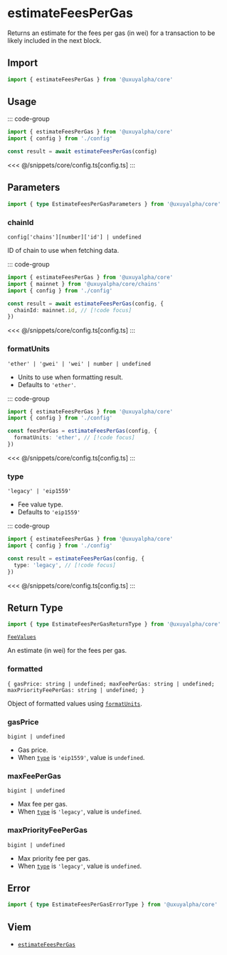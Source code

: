 <script setup>
const packageName = '@uxuyalpha/core'
const actionName = 'estimateFeesPerGas'
const typeName = 'EstimateFeesPerGas'
</script>

# estimateFeesPerGas

Returns an estimate for the fees per gas (in wei) for a transaction to be likely included in the next block.

## Import

```ts
import { estimateFeesPerGas } from '@uxuyalpha/core'
```

## Usage

::: code-group
```ts [index.ts]
import { estimateFeesPerGas } from '@uxuyalpha/core'
import { config } from './config'

const result = await estimateFeesPerGas(config)
```
<<< @/snippets/core/config.ts[config.ts]
:::

## Parameters

```ts
import { type EstimateFeesPerGasParameters } from '@uxuyalpha/core'
```

### chainId

`config['chains'][number]['id'] | undefined`

ID of chain to use when fetching data.

::: code-group
```ts [index.ts]
import { estimateFeesPerGas } from '@uxuyalpha/core'
import { mainnet } from '@uxuyalpha/core/chains'
import { config } from './config'

const result = await estimateFeesPerGas(config, {
  chainId: mainnet.id, // [!code focus]
})
```
<<< @/snippets/core/config.ts[config.ts]
:::

### formatUnits

`'ether' | 'gwei' | 'wei' | number | undefined`

- Units to use when formatting result.
- Defaults to `'ether'`.

::: code-group
```ts [index.ts]
import { estimateFeesPerGas } from '@uxuyalpha/core'
import { config } from './config'

const feesPerGas = estimateFeesPerGas(config, {
  formatUnits: 'ether', // [!code focus]
})
```
<<< @/snippets/core/config.ts[config.ts]
:::

### type

`'legacy' | 'eip1559'`

- Fee value type.
- Defaults to `'eip1559'`

::: code-group
```ts [index.ts]
import { estimateFeesPerGas } from '@uxuyalpha/core'
import { config } from './config'

const result = estimateFeesPerGas(config, {
  type: 'legacy', // [!code focus]
})
```
<<< @/snippets/core/config.ts[config.ts]
:::

## Return Type

```ts
import { type EstimateFeesPerGasReturnType } from '@uxuyalpha/core'
```

[`FeeValues`](https://viem.sh/docs/glossary/types.html#feevalues)

An estimate (in wei) for the fees per gas.

### formatted
 
`{ gasPrice: string | undefined; maxFeePerGas: string | undefined; maxPriorityFeePerGas: string | undefined; }`

Object of formatted values using [`formatUnits`](#formatunits).

### gasPrice

`bigint | undefined`

- Gas price.
- When [`type`](#type) is `'eip1559'`, value is `undefined`.

### maxFeePerGas

`bigint | undefined`

- Max fee per gas.
- When [`type`](#type) is `'legacy'`, value is `undefined`.

### maxPriorityFeePerGas

`bigint | undefined`

- Max priority fee per gas.
- When [`type`](#type) is `'legacy'`, value is `undefined`.

## Error

```ts
import { type EstimateFeesPerGasErrorType } from '@uxuyalpha/core'
```

<!--@include: @shared/query-imports.md-->

## Viem

- [`estimateFeesPerGas`](https://viem.sh/docs/actions/public/estimateFeesPerGas.html)
